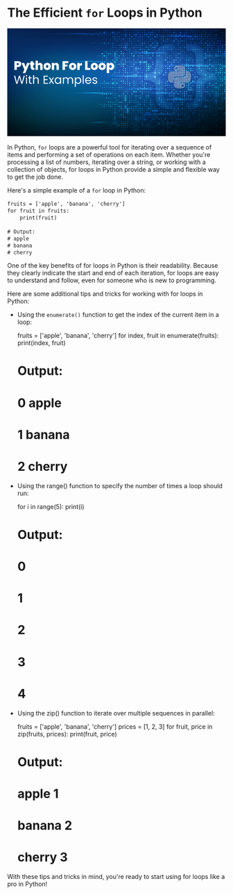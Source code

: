 # The Efficient `for` Loops in Python

![For](/img/for.jpg)

In Python, `for` loops are a powerful tool for iterating over a sequence of items and performing a set of operations on each item. Whether you're processing a list of numbers, iterating over a string, or working with a collection of objects, for loops in Python provide a simple and flexible way to get the job done.


Here's a simple example of a `for` loop in Python:

    fruits = ['apple', 'banana', 'cherry']
    for fruit in fruits:
        print(fruit)

    # Output:
    # apple
    # banana
    # cherry


One of the key benefits of for loops in Python is their readability. Because they clearly indicate the start and end of each iteration, for loops are easy to understand and follow, even for someone who is new to programming.


Here are some additional tips and tricks for working with for loops in Python:


- Using the `enumerate()` function to get the index of the current item in a loop:

    fruits = ['apple', 'banana', 'cherry']
    for index, fruit in enumerate(fruits):
        print(index, fruit)

    # Output:
    # 0 apple
    # 1 banana
    # 2 cherry
- Using the range() function to specify the number of times a loop should run:

    for i in range(5):
        print(i)

    # Output:
    # 0
    # 1
    # 2
    # 3
    # 4

- Using the zip() function to iterate over multiple sequences in parallel:

    fruits = ['apple', 'banana', 'cherry']
    prices = [1, 2, 3]
    for fruit, price in zip(fruits, prices):
        print(fruit, price)

    # Output:
    # apple 1
    # banana 2
    # cherry 3


With these tips and tricks in mind, you're ready to start using for loops like a pro in Python!
